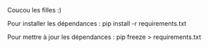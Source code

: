 Coucou les filles :)

Pour installer les dépendances :
pip install -r requirements.txt

Pour mettre à jour les dépendances :
pip freeze > requirements.txt